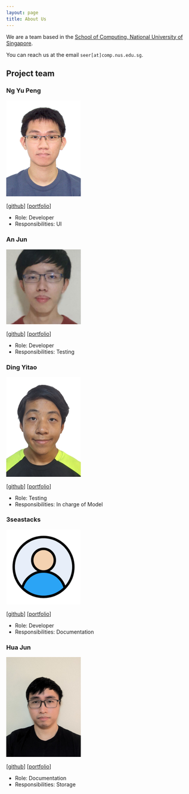 ```yaml
---
layout: page
title: About Us
---
```


We are a team based in the [School of Computing, National University of Singapore](https://www.comp.nus.edu.sg).

You can reach us at the email `seer[at]comp.nus.edu.sg`.

## Project team

### Ng Yu Peng

<img src="images/ngyupeng.png" width="200px">

[[github](http://github.com/ngyupeng)]
[[portfolio](team/ngyupeng.md)]

* Role: Developer
* Responsibilities: UI

### An Jun

<img src="images/limanjun99.png" width="200px">

[[github](http://github.com/limanjun99)]
[[portfolio](team/limanjun99.md)]

* Role: Developer
* Responsibilities: Testing

### Ding Yitao

<img src="images/yitao36.png" width="200px">

[[github](http://github.com/yitao36)] [[portfolio](team/yitao36.md)]

* Role: Testing
* Responsibilities: In charge of Model

### 3seastacks

<img src="images/3seastacks.png" width="200px">

[[github](http://github.com/3seastacks)]
[[portfolio](team/3seastacks.md)]

* Role: Developer
* Responsibilities: Documentation

### Hua Jun

<img src="images/huajun07.png" width="200px">

[[github](http://github.com/huajun07)]
[[portfolio](team/huajun07.md)]

* Role: Documentation
* Responsibilities: Storage
